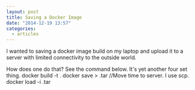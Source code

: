 ```yaml
---
layout: post
title: Saving a Docker Image
date: "2014-12-19 13:57"
categories:
  - articles
---
```


I wanted to saving a docker image build on my laptop and upload it to a server with limited connectivity to the outside world.

How does one do that? See the command below. It's yet another four set thing.
    docker build -t <imagename> .
    docker save <imagename> > <imagename>.tar
    //Move time to server. I use scp.
    docker load -i <imagename>.tar
